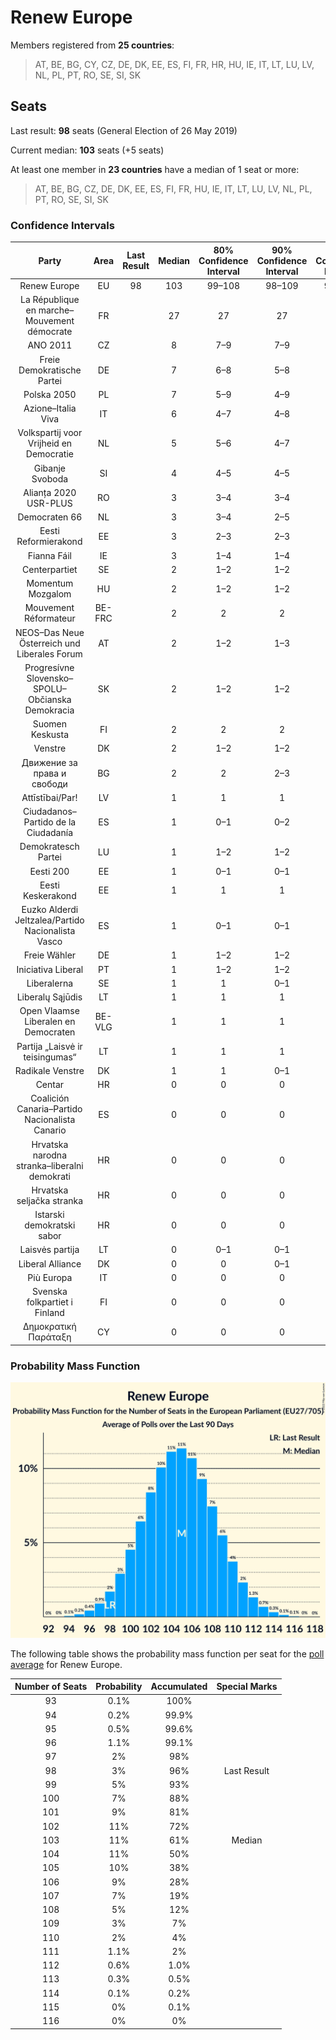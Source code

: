 # Renew Europe

Members registered from **25 countries**:

> AT, BE, BG, CY, CZ, DE, DK, EE, ES, FI, FR, HR, HU, IE, IT, LT, LU, LV, NL, PL, PT, RO, SE, SI, SK

## Seats

Last result: **98** seats (General Election of 26 May 2019)

Current median: **103** seats (+5 seats)

At least one member in **23 countries** have a median of 1 seat or more:

> AT, BE, BG, CZ, DE, DK, EE, ES, FI, FR, HU, IE, IT, LT, LU, LV, NL, PL, PT, RO, SE, SI, SK

### Confidence Intervals

| Party | Area | Last Result | Median | 80% Confidence Interval | 90% Confidence Interval | 95% Confidence Interval | 99% Confidence Interval |
|:-----:|:----:|:-----------:|:------:|:-----------------------:|:-----------------------:|:-----------------------:|:-----------------------:|
| Renew Europe | EU | 98 | 103 | 99–108 | 98–109 | 97–110 | 95–112 |
| La République en marche–Mouvement démocrate | FR | | 27 | 27 | 27 | 27 | 27 |
| ANO 2011 | CZ | | 8 | 7–9 | 7–9 | 6–9 | 6–10 |
| Freie Demokratische Partei | DE | | 7 | 6–8 | 5–8 | 5–8 | 5–9 |
| Polska 2050 | PL | | 7 | 5–9 | 4–9 | 4–10 | 4–10 |
| Azione–Italia Viva | IT | | 6 | 4–7 | 4–8 | 4–8 | 4–9 |
| Volkspartij voor Vrijheid en Democratie | NL | | 5 | 5–6 | 4–7 | 4–7 | 4–7 |
| Gibanje Svoboda | SI | | 4 | 4–5 | 4–5 | 4–5 | 3–5 |
| Alianța 2020 USR-PLUS | RO | | 3 | 3–4 | 3–4 | 3–4 | 2–4 |
| Democraten 66 | NL | | 3 | 3–4 | 2–5 | 2–5 | 2–6 |
| Eesti Reformierakond | EE | | 3 | 2–3 | 2–3 | 2–3 | 2–3 |
| Fianna Fáil | IE | | 3 | 1–4 | 1–4 | 1–4 | 1–4 |
| Centerpartiet | SE | | 2 | 1–2 | 1–2 | 1–2 | 1–2 |
| Momentum Mozgalom | HU | | 2 | 1–2 | 1–2 | 1–2 | 0–2 |
| Mouvement Réformateur | BE-FRC | | 2 | 2 | 2 | 2 | 2–3 |
| NEOS–Das Neue Österreich und Liberales Forum | AT | | 2 | 1–2 | 1–3 | 1–3 | 1–3 |
| Progresívne Slovensko–SPOLU–Občianska Demokracia | SK | | 2 | 1–2 | 1–2 | 1–2 | 1–2 |
| Suomen Keskusta | FI | | 2 | 2 | 2 | 2 | 1–2 |
| Venstre | DK | | 2 | 1–2 | 1–2 | 1–3 | 1–3 |
| Движение за права и свободи | BG | | 2 | 2 | 2–3 | 1–3 | 1–3 |
| Attīstībai/Par! | LV | | 1 | 1 | 1 | 1 | 1 |
| Ciudadanos–Partido de la Ciudadanía | ES | | 1 | 0–1 | 0–2 | 0–2 | 0–2 |
| Demokratesch Partei | LU | | 1 | 1–2 | 1–2 | 1–2 | 1–2 |
| Eesti 200 | EE | | 1 | 0–1 | 0–1 | 0–1 | 0–1 |
| Eesti Keskerakond | EE | | 1 | 1 | 1 | 1 | 1–2 |
| Euzko Alderdi Jeltzalea/Partido Nacionalista Vasco | ES | | 1 | 0–1 | 0–1 | 0–1 | 0–2 |
| Freie Wähler | DE | | 1 | 1–2 | 1–2 | 1–2 | 1–2 |
| Iniciativa Liberal | PT | | 1 | 1–2 | 1–2 | 1–2 | 1–2 |
| Liberalerna | SE | | 1 | 1 | 0–1 | 0–1 | 0–2 |
| Liberalų Sąjūdis | LT | | 1 | 1 | 1 | 1 | 1 |
| Open Vlaamse Liberalen en Democraten | BE-VLG | | 1 | 1 | 1 | 1 | 1–2 |
| Partija „Laisvė ir teisingumas“ | LT | | 1 | 1 | 1 | 1–2 | 0–2 |
| Radikale Venstre | DK | | 1 | 1 | 0–1 | 0–1 | 0–1 |
| Centar | HR | | 0 | 0 | 0 | 0 | 0 |
| Coalición Canaria–Partido Nacionalista Canario | ES | | 0 | 0 | 0 | 0 | 0–1 |
| Hrvatska narodna stranka–liberalni demokrati | HR | | 0 | 0 | 0 | 0 | 0 |
| Hrvatska seljačka stranka | HR | | 0 | 0 | 0 | 0 | 0 |
| Istarski demokratski sabor | HR | | 0 | 0 | 0 | 0 | 0 |
| Laisvės partija | LT | | 0 | 0–1 | 0–1 | 0–1 | 0–1 |
| Liberal Alliance | DK | | 0 | 0 | 0–1 | 0–1 | 0–1 |
| Più Europa | IT | | 0 | 0 | 0 | 0 | 0–4 |
| Svenska folkpartiet i Finland | FI | | 0 | 0 | 0 | 0 | 0–1 |
| Δημοκρατική Παράταξη | CY | | 0 | 0 | 0 | 0 | 0 |

### Probability Mass Function

![Graph with seats probability mass function not yet produced](average-2022-09-30-seats-pmf-reneweurope.png "Seats Probability Mass Function")

The following table shows the probability mass function per seat for the [poll average](average-2022-09-30.html) for Renew Europe.

| Number of Seats | Probability | Accumulated | Special Marks |
|:---------------:|:-----------:|:-----------:|:-------------:|
| 93 | 0.1% | 100% |  |
| 94 | 0.2% | 99.9% |  |
| 95 | 0.5% | 99.6% |  |
| 96 | 1.1% | 99.1% |  |
| 97 | 2% | 98% |  |
| 98 | 3% | 96% | Last Result |
| 99 | 5% | 93% |  |
| 100 | 7% | 88% |  |
| 101 | 9% | 81% |  |
| 102 | 11% | 72% |  |
| 103 | 11% | 61% | Median |
| 104 | 11% | 50% |  |
| 105 | 10% | 38% |  |
| 106 | 9% | 28% |  |
| 107 | 7% | 19% |  |
| 108 | 5% | 12% |  |
| 109 | 3% | 7% |  |
| 110 | 2% | 4% |  |
| 111 | 1.1% | 2% |  |
| 112 | 0.6% | 1.0% |  |
| 113 | 0.3% | 0.5% |  |
| 114 | 0.1% | 0.2% |  |
| 115 | 0% | 0.1% |  |
| 116 | 0% | 0% |  |


